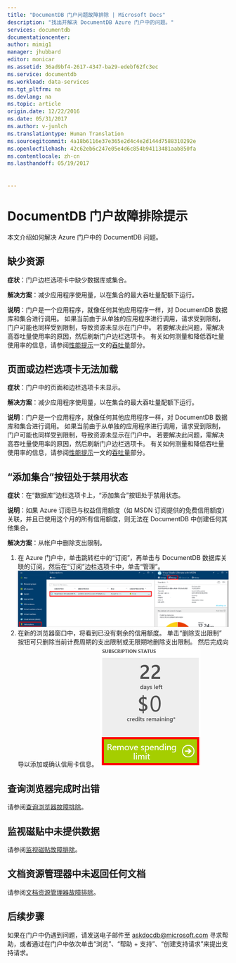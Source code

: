 ```yaml
---
title: "DocumentDB 门户问题故障排除 | Microsoft Docs"
description: "找出并解决 DocumentDB Azure 门户中的问题。"
services: documentdb
documentationcenter: 
author: mimig1
manager: jhubbard
editor: monicar
ms.assetid: 36ad9bf4-2617-4347-ba29-edebf62fc3ec
ms.service: documentdb
ms.workload: data-services
ms.tgt_pltfrm: na
ms.devlang: na
ms.topic: article
origin.date: 12/22/2016
ms.date: 05/31/2017
ms.author: v-junlch
ms.translationtype: Human Translation
ms.sourcegitcommit: 4a18b6116e37e365e2d4c4e2d144d7588310292e
ms.openlocfilehash: 42c62eb6c247e05e4d6c854b94113481aab850fa
ms.contentlocale: zh-cn
ms.lasthandoff: 05/19/2017


---
```

# <a name="azure-documentdb-portal-troubleshooting-tips"></a>DocumentDB 门户故障排除提示
本文介绍如何解决 Azure 门户中的 DocumentDB 问题。 

## <a name="resources-are-missing"></a>缺少资源
**症状**：门户边栏选项卡中缺少数据库或集合。

**解决方案**：减少应用程序使用量，以在集合的最大吞吐量配额下运行。 

**说明**：门户是一个应用程序，就像任何其他应用程序一样，对 DocumentDB 数据库和集合进行调用。 如果当前由于从单独的应用程序进行调用，请求受到限制，门户可能也同样受到限制，导致资源未显示在门户中。 若要解决此问题，需解决高吞吐量使用率的原因，然后刷新门户边栏选项卡。 有关如何测量和降低吞吐量使用率的信息，请参阅[性能提示](documentdb-performance-tips.md)一文的[吞吐量](documentdb-performance-tips.md#throughput)部分。

## <a name="pages-or-blades-wont-load"></a>页面或边栏选项卡无法加载
**症状**：门户中的页面和边栏选项卡未显示。

**解决方案**：减少应用程序使用量，以在集合的最大吞吐量配额下运行。 

**说明**：门户是一个应用程序，就像任何其他应用程序一样，对 DocumentDB 数据库和集合进行调用。 如果当前由于从单独的应用程序进行调用，请求受到限制，门户可能也同样受到限制，导致资源未显示在门户中。 若要解决此问题，需解决高吞吐量使用率的原因，然后刷新门户边栏选项卡。 有关如何测量和降低吞吐量使用率的信息，请参阅[性能提示](documentdb-performance-tips.md)一文的[吞吐量](documentdb-performance-tips.md#throughput)部分。

## <a name="add-collection-button-is-disabled"></a>“添加集合”按钮处于禁用状态
**症状**：在“数据库”边栏选项卡上，“添加集合”按钮处于禁用状态。

**说明**：如果 Azure 订阅已与权益信用额度（如 MSDN 订阅提供的免费信用额度）关联，并且已使用这个月的所有信用额度，则无法在 DocumentDB 中创建任何其他集合。

**解决方案**：从帐户中删除支出限制。

1. 在 Azure 门户中，单击跳转栏中的“订阅”，再单击与 DocumentDB 数据库关联的订阅，然后在“订阅”边栏选项卡中，单击“管理”。 
    ![DocumentDB 提供多个妥善定义的（宽松）一致性模型供你选择](./media/documentdb-portal-troubleshooting/documentdb-change-billing.png)
2. 在新的浏览器窗口中，将看到已没有剩余的信用额度。 单击“删除支出限制”  按钮可只删除当前计费周期的支出限制或无限期地删除支出限制。 然后完成向导以添加或确认信用卡信息。 
    ![DocumentDB 提供多个妥善定义的（宽松）一致性模型供你选择](./media/documentdb-portal-troubleshooting/documentdb-remove-spending-limit.png)

## <a name="query-explorer-completes-with-errors"></a>查询浏览器完成时出错
请参阅[查询浏览器故障排除](documentdb-query-collections-query-explorer.md#troubleshoot)。

## <a name="no-data-available-in-monitoring-tiles"></a>监视磁贴中未提供数据
请参阅[监视磁贴故障排除](documentdb-monitor-accounts.md#troubleshooting)。

## <a name="no-documents-returned-in-document-explorer"></a>文档资源管理器中未返回任何文档
请参阅[文档资源管理器故障排除](documentdb-view-json-document-explorer.md#troubleshoot)。

## <a name="next-steps"></a>后续步骤
如果在门户中仍遇到问题，请发送电子邮件至 [askdocdb@microsoft.com](mailto:askdocdb@microsoft.com) 寻求帮助，或者通过在门户中依次单击“浏览”、“帮助 + 支持”、“创建支持请求”来提出支持请求。



